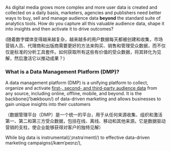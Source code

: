 As digital media grows more complex and more user data is created and collected on a daily basis, marketers, agencies and publishers need better ways to buy, sell and manage audience data **beyond** the standard suite of analytics tools. How do you capture all this valuable audience data, shape it into insights and then activate it to drive outcomes?

(随着数字媒体变得越来越复杂，越来越多的用户数据每天都被创建和收集，市场营销人员、代理商和出版商需要更好的方法来购买、销售和管理受众数据，而不仅仅是标准的分析工具套件。如何获取所有这些有价值的受众数据，将其转化为见解，然后激活它以推动成果？)

### What is a Data Management Platform (DMP)?

A data management platform (DMP) is a unifying platform to collect, organize and activate [first-, second- and third-party audience data](https://www.lotame.com/the-power-of-combining-first-and-third-party-data/) from any source, including online, offline, mobile, and beyond. It is the backbone(/ˈbækboʊn/) of data-driven marketing and allows businesses to gain unique insights into their customers

（数据管理平台（DMP）是一个统一的平台，用于从任何来源收集、组织和激活第一、第二和第三方受众数据，包括在线、离线、移动和其他来源。它是数据驱动营销的支柱，使企业能够获得对客户的独特见解）

While big data is instrumental(/ˌɪnstrəˈmentl/) to effective data-driven marketing campaigns(/kæmˈpeɪnz/),





